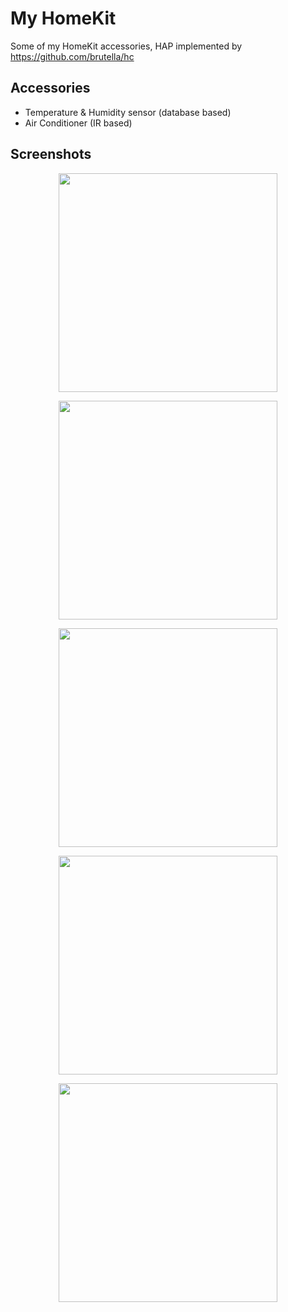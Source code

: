 # My HomeKit
Some of my HomeKit accessories, HAP implemented by https://github.com/brutella/hc

## Accessories
 - Temperature & Humidity sensor (database based)
 - Air Conditioner (IR based)

## Screenshots
<p align="center">
 <img src="https://i.loli.net/2019/08/19/1tDF6ClovOfj79S.png" width="350">
</p>
<p align="center">
 <img src="https://i.loli.net/2019/08/19/vdFCJn4OPG1gQTS.png" width="350">
</p>
<p align="center">
 <img src="https://i.loli.net/2019/08/19/UKSJT6hu84maRwB.png" width="350">
</p>
<p align="center">
 <img src="https://i.loli.net/2019/08/19/Xnx8mzcZq3sIlRN.png" width="350">
</p>
<p align="center">
 <img src="https://i.loli.net/2019/08/19/zJHCeSaQT6mL5bv.png" width="350">
</p>
